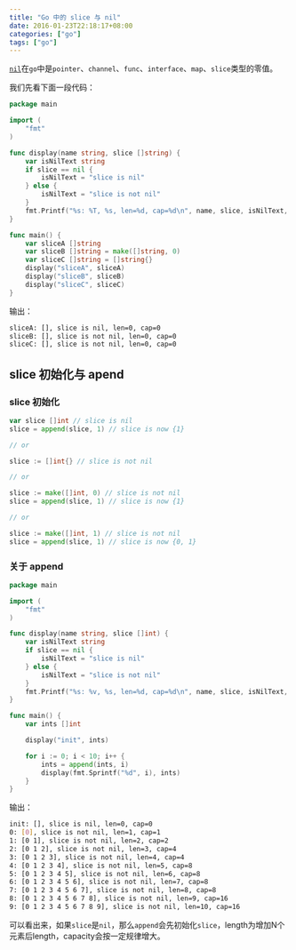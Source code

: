 ```yaml
---
title: "Go 中的 slice 与 nil"
date: 2016-01-23T22:18:17+08:00
categories: ["go"]
tags: ["go"]
---
```


[`nil`](https://golang.org/pkg/builtin/#nil "godoc")在`go`中是`pointer`、`channel`、`func`、`interface`、`map`、`slice`类型的零值。
<!--more-->

我们先看下面一段代码：

```go
package main

import (
	"fmt"
)

func display(name string, slice []string) {
	var isNilText string
	if slice == nil {
		isNilText = "slice is nil"
	} else {
		isNilText = "slice is not nil"
	}
	fmt.Printf("%s: %T, %s, len=%d, cap=%d\n", name, slice, isNilText, len(slice), cap(slice))
}

func main() {
	var sliceA []string
	var sliceB []string = make([]string, 0)
	var sliceC []string = []string{}
	display("sliceA", sliceA)
	display("sliceB", sliceB)
	display("sliceC", sliceC)
}
```

输出：

```sh
sliceA: [], slice is nil, len=0, cap=0
sliceB: [], slice is not nil, len=0, cap=0
sliceC: [], slice is not nil, len=0, cap=0
```
## slice 初始化与 apend

### slice 初始化

```go
var slice []int // slice is nil
slice = append(slice, 1) // slice is now {1}

// or

slice := []int{} // slice is not nil

// or

slice := make([]int, 0) // slice is not nil
slice = append(slice, 1) // slice is now {1}

// or

slice := make([]int, 1) // slice is not nil
slice = append(slice, 1) // slice is now {0, 1}
```

### 关于 append

```go
package main

import (
	"fmt"
)

func display(name string, slice []int) {
	var isNilText string
	if slice == nil {
		isNilText = "slice is nil"
	} else {
		isNilText = "slice is not nil"
	}
	fmt.Printf("%s: %v, %s, len=%d, cap=%d\n", name, slice, isNilText, len(slice), cap(slice))
}

func main() {
	var ints []int

	display("init", ints)

	for i := 0; i < 10; i++ {
		ints = append(ints, i)
		display(fmt.Sprintf("%d", i), ints)
	}
}
```

输出：

```sh
init: [], slice is nil, len=0, cap=0
0: [0], slice is not nil, len=1, cap=1
1: [0 1], slice is not nil, len=2, cap=2
2: [0 1 2], slice is not nil, len=3, cap=4
3: [0 1 2 3], slice is not nil, len=4, cap=4
4: [0 1 2 3 4], slice is not nil, len=5, cap=8
5: [0 1 2 3 4 5], slice is not nil, len=6, cap=8
6: [0 1 2 3 4 5 6], slice is not nil, len=7, cap=8
7: [0 1 2 3 4 5 6 7], slice is not nil, len=8, cap=8
8: [0 1 2 3 4 5 6 7 8], slice is not nil, len=9, cap=16
9: [0 1 2 3 4 5 6 7 8 9], slice is not nil, len=10, cap=16
```

可以看出来，如果`slice`是`nil`，那么`append`会先初始化`slice`，length为增加N个元素后length，capacity会按一定规律增大。
